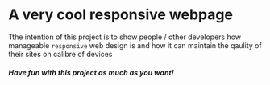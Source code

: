 # A very cool responsive webpage
Tthe intention of this project is to show people / other developers how manageable `responsive` web design is and how it can maintain the qaulity of their
sites on  calibre of devices

##### Have fun with this project as much as you want!
